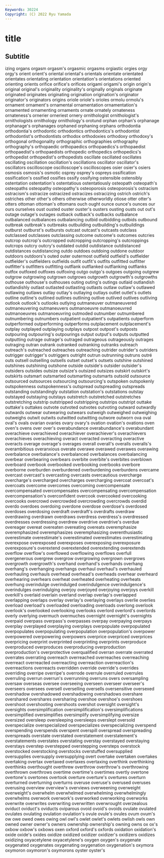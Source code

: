 ```yaml
---
Keywords: 30224
Copyright: (C) 2022 Ryu Yamada
---
```



# title

## Subtitle
izing organs orgasm orgasm's orgasmic orgasms
orgiastic orgies orgy orgy's orient orient's oriental oriental's orientals orientate
orientated orientates orientating orientation orientation's orientations oriented orienting orients orifice
orifice's orifices origami origami's origin origin's original original's originality originality's
originally originals originate originated originates originating origination origination's originator originator's
originators origins oriole oriole's orioles ormolu ormolu's ornament ornament's ornamental
ornamentation ornamentation's ornamented ornamenting ornaments ornate ornately ornateness ornateness's ornerier
orneriest ornery ornithologist ornithologist's ornithologists ornithology ornithology's orotund orphan orphan's
orphanage orphanage's orphanages orphaned orphaning orphans orthodontia orthodontia's orthodontic orthodontics
orthodontics's orthodontist orthodontist's orthodontists orthodox orthodoxies orthodoxy orthodoxy's orthogonal orthogonality
orthographic orthographies orthography orthography's orthopaedic orthopaedics orthopaedics's orthopaedist orthopaedist's orthopaedists
orthopedic orthopedics orthopedics's orthopedist orthopedist's orthopedists oscillate oscillated oscillates oscillating
oscillation oscillation's oscillations oscillator oscillator's oscillators oscilloscope oscilloscope's oscilloscopes osier
osier's osiers osmosis osmosis's osmotic osprey osprey's ospreys ossification ossification's
ossified ossifies ossify ossifying ostensible ostensibly ostentation ostentation's ostentatious ostentatiously
osteopath osteopath's osteopaths osteopathy osteopathy's osteoporosis osteoporosis's ostracism ostracism's ostracize
ostracized ostracizes ostracizing ostrich ostrich's ostriches other other's others otherwise
otherworldly otiose otter otter's otters ottoman ottoman's ottomans ouch ought
ounce ounce's ounces our ours ourselves oust ousted ouster ouster's
ousters ousting ousts out out's outage outage's outages outback outback's
outbacks outbalance outbalanced outbalances outbalancing outbid outbidding outbids outbound outbreak
outbreak's outbreaks outbuilding outbuilding's outbuildings outburst outburst's outbursts outcast outcast's
outcasts outclass outclassed outclasses outclassing outcome outcome's outcomes outcries outcrop
outcrop's outcropped outcropping outcropping's outcroppings outcrops outcry outcry's outdated outdid
outdistance outdistanced outdistances outdistancing outdo outdoes outdoing outdone outdoor outdoors
outdoors's outed outer outermost outfield outfield's outfielder outfielder's outfielders outfields
outfit outfit's outfits outfitted outfitter outfitter's outfitters outfitting outflank outflanked
outflanking outflanks outfox outfoxed outfoxes outfoxing outgo outgo's outgoes outgoing
outgrew outgrow outgrowing outgrown outgrows outgrowth outgrowth's outgrowths outhouse outhouse's
outhouses outing outing's outings outlaid outlandish outlandishly outlast outlasted outlasting
outlasts outlaw outlaw's outlawed outlawing outlaws outlay outlay's outlaying outlays
outlet outlet's outlets outline outline's outlined outlines outlining outlive outlived
outlives outliving outlook outlook's outlooks outlying outmaneuver outmaneuvered outmaneuvering outmaneuvers
outmanoeuvre outmanoeuvred outmanoeuvres outmanoeuvring outmoded outnumber outnumbered outnumbering outnumbers outpatient
outpatient's outpatients outperform outperformed outperforming outperforms outplacement outplacement's outplay outplayed
outplaying outplays outpost outpost's outposts outpouring outpouring's outpourings output output's
outputs outputted outputting outrage outrage's outraged outrageous outrageously outrages outraging
outran outrank outranked outranking outranks outreach outreach's outreached outreaches outreaching
outrider outrider's outriders outrigger outrigger's outriggers outright outrun outrunning outruns
outré outs outsell outselling outsells outset outset's outsets outshine outshined
outshines outshining outshone outside outside's outsider outsider's outsiders outsides outsize
outsize's outsized outsizes outskirt outskirt's outskirts outsmart outsmarted outsmarting outsmarts
outsold outsource outsourced outsources outsourcing outsourcing's outspoken outspokenly outspokenness outspokenness's
outspread outspreading outspreads outstanding outstandingly outstation outstation's outstations outstay outstayed
outstaying outstays outstretch outstretched outstretches outstretching outstrip outstripped outstripping outstrips
outstript outtake outtake's outtakes outvote outvoted outvotes outvoting outward outwardly
outwards outwear outwearing outwears outweigh outweighed outweighing outweighs outwit outwits
outwitted outwitting outwore outworn ova oval oval's ovals ovarian ovaries
ovary ovary's ovation ovation's ovations oven oven's ovens over over's
overabundance overabundance's overabundant overachieve overachieved overachiever overachiever's overachievers overachieves overachieving
overact overacted overacting overactive overacts overage overage's overages overall overall's
overalls overalls's overambitious overanxious overate overawe overawed overawes overawing overbalance
overbalance's overbalanced overbalances overbalancing overbear overbearing overbears overbite overbite's overbites
overblown overboard overbook overbooked overbooking overbooks overbore overborne overburden overburdened
overburdening overburdens overcame overcast overcast's overcasting overcasts overcautious overcharge overcharge's
overcharged overcharges overcharging overcoat overcoat's overcoats overcome overcomes overcoming overcompensate
overcompensated overcompensates overcompensating overcompensation overcompensation's overconfident overcook overcooked overcooking overcooks
overcrowd overcrowded overcrowding overcrowds overdid overdo overdoes overdoing overdone overdose
overdose's overdosed overdoses overdosing overdraft overdraft's overdrafts overdraw overdrawing overdrawn
overdraws overdress overdress's overdressed overdresses overdressing overdrew overdrive overdrive's overdue
overeager overeat overeaten overeating overeats overemphasize overemphasized overemphasizes overemphasizing overenthusiastic
overestimate overestimate's overestimated overestimates overestimating overexpose overexposed overexposes overexposing overexposure
overexposure's overextend overextended overextending overextends overflow overflow's overflowed overflowing overflows
overfull overgenerous overgrew overgrow overgrowing overgrown overgrows overgrowth overgrowth's overhand
overhand's overhands overhang overhang's overhanging overhangs overhaul overhaul's overhauled overhauling
overhauls overhead overhead's overheads overhear overheard overhearing overhears overheat overheated
overheating overheats overhung overindulge overindulged overindulgence overindulgence's overindulges overindulging overjoy
overjoyed overjoying overjoys overkill overkill's overlaid overlain overland overlap overlap's
overlapped overlapping overlaps overlay overlay's overlaying overlays overlie overlies overload
overload's overloaded overloading overloads overlong overlook overlook's overlooked overlooking overlooks
overlord overlord's overlords overly overlying overmuch overmuches overnight overnight's overnights
overpaid overpass overpass's overpasses overpay overpaying overpays overplay overplayed overplaying
overplays overpopulate overpopulated overpopulates overpopulating overpopulation overpopulation's overpower overpowered overpowering
overpowers overprice overpriced overprices overpricing overprint overprinted overprinting overprints overproduce
overproduced overproduces overproducing overproduction overproduction's overprotective overqualified overran overrate overrated
overrates overrating overreach overreached overreaches overreaching overreact overreacted overreacting overreaction
overreaction's overreactions overreacts overridden override override's overrides overriding overripe overripe's
overrode overrule overruled overrules overruling overrun overrun's overrunning overruns overs
oversampling oversaw overseas oversee overseeing overseen overseer overseer's overseers oversees
oversell overselling oversells oversensitive oversexed overshadow overshadowed overshadowing overshadows overshare
overshared overshares oversharing overshoe overshoe's overshoes overshoot overshooting overshoots overshot
oversight oversight's oversights oversimplification oversimplification's oversimplifications oversimplified oversimplifies oversimplify oversimplifying
oversize oversized oversleep oversleeping oversleeps overslept oversold overspecialize overspecialized overspecializes
overspecializing overspend overspending overspends overspent overspill overspread overspreading overspreads overstate
overstated overstatement overstatement's overstatements overstates overstating overstay overstayed overstaying overstays
overstep overstepped overstepping oversteps overstock overstocked overstocking overstocks overstuffed oversupplied
oversupplies oversupply oversupplying overt overtake overtaken overtakes overtaking overtax overtaxed
overtaxes overtaxing overthink overthinking overthinks overthought overthrew overthrow overthrow's overthrowing
overthrown overthrows overtime overtime's overtimes overtly overtone overtone's overtones overtook
overture overture's overtures overturn overturned overturning overturns overuse overuse's overused
overuses overusing overview overview's overviews overweening overweight overweight's overwhelm overwhelmed
overwhelming overwhelmingly overwhelms overwork overwork's overworked overworking overworks overwrite overwrites
overwriting overwritten overwrought overzealous oviduct oviduct's oviducts oviparous ovoid ovoid's
ovoids ovulate ovulated ovulates ovulating ovulation ovulation's ovule ovule's ovules
ovum ovum's ow owe owed owes owing owl owl's owlet
owlet's owlets owlish owls own owned owner owner's owners ownership
ownership's owning owns ox ox's oxbow oxbow's oxbows oxen oxford
oxford's oxfords oxidation oxidation's oxide oxide's oxides oxidize oxidized oxidizer
oxidizer's oxidizers oxidizes oxidizing oxyacetylene oxyacetylene's oxygen oxygen's oxygenate oxygenated
oxygenates oxygenating oxygenation oxygenation's oxymora oxymoron oxymoron's oxymorons oyster oyster's
